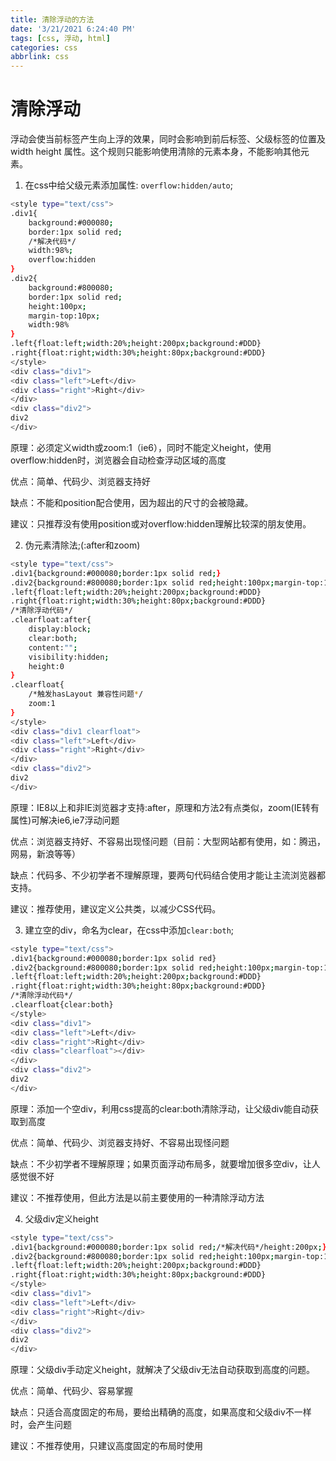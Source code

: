 ```yaml
---
title: 清除浮动的方法
date: '3/21/2021 6:24:40 PM'
tags: [css, 浮动, html]
categories: css
abbrlink: css
---
```


# 清除浮动
浮动会使当前标签产生向上浮的效果，同时会影响到前后标签、父级标签的位置及 width height 属性。这个规则只能影响使用清除的元素本身，不能影响其他元素。

1. 在css中给父级元素添加属性: `overflow:hidden/auto`;
```bash
<style type="text/css"> 
.div1{	
	background:#000080;
	border:1px solid red;
	/*解决代码*/
	width:98%;
	overflow:hidden
} 
.div2{
	background:#800080;
	border:1px solid red;
	height:100px;
	margin-top:10px;
	width:98%
} 
.left{float:left;width:20%;height:200px;background:#DDD} 
.right{float:right;width:30%;height:80px;background:#DDD} 
</style> 
<div class="div1"> 
<div class="left">Left</div> 
<div class="right">Right</div> 
</div> 
<div class="div2"> 
div2 
</div> 
```

原理：必须定义width或zoom:1（ie6），同时不能定义height，使用overflow:hidden时，浏览器会自动检查浮动区域的高度 

优点：简单、代码少、浏览器支持好 

缺点：不能和position配合使用，因为超出的尺寸的会被隐藏。 

建议：只推荐没有使用position或对overflow:hidden理解比较深的朋友使用。 

2. 伪元素清除法;(:after和zoom)
```bash
<style type="text/css"> 
.div1{background:#000080;border:1px solid red;} 
.div2{background:#800080;border:1px solid red;height:100px;margin-top:10px} 
.left{float:left;width:20%;height:200px;background:#DDD} 
.right{float:right;width:30%;height:80px;background:#DDD} 
/*清除浮动代码*/ 
.clearfloat:after{
	display:block;
	clear:both;
	content:"";
	visibility:hidden;
	height:0
} 
.clearfloat{
	/*触发hasLayout 兼容性问题*/
	zoom:1
} 
</style> 
<div class="div1 clearfloat"> 
<div class="left">Left</div> 
<div class="right">Right</div> 
</div> 
<div class="div2"> 
div2 
</div> 
```

原理：IE8以上和非IE浏览器才支持:after，原理和方法2有点类似，zoom(IE转有属性)可解决ie6,ie7浮动问题 

优点：浏览器支持好、不容易出现怪问题（目前：大型网站都有使用，如：腾迅，网易，新浪等等） 

缺点：代码多、不少初学者不理解原理，要两句代码结合使用才能让主流浏览器都支持。 

建议：推荐使用，建议定义公共类，以减少CSS代码。 

3. 建立空的div，命名为clear，在css中添加`clear:both`;
```bash
<style type="text/css"> 
.div1{background:#000080;border:1px solid red} 
.div2{background:#800080;border:1px solid red;height:100px;margin-top:10px} 
.left{float:left;width:20%;height:200px;background:#DDD} 
.right{float:right;width:30%;height:80px;background:#DDD} 
/*清除浮动代码*/ 
.clearfloat{clear:both} 
</style> 
<div class="div1"> 
<div class="left">Left</div> 
<div class="right">Right</div> 
<div class="clearfloat"></div> 
</div> 
<div class="div2"> 
div2 
</div> 
```

原理：添加一个空div，利用css提高的clear:both清除浮动，让父级div能自动获取到高度 

优点：简单、代码少、浏览器支持好、不容易出现怪问题 

缺点：不少初学者不理解原理；如果页面浮动布局多，就要增加很多空div，让人感觉很不好 

建议：不推荐使用，但此方法是以前主要使用的一种清除浮动方法 

4. 父级div定义height
```bash
<style type="text/css"> 
.div1{background:#000080;border:1px solid red;/*解决代码*/height:200px;} 
.div2{background:#800080;border:1px solid red;height:100px;margin-top:10px} 
.left{float:left;width:20%;height:200px;background:#DDD} 
.right{float:right;width:30%;height:80px;background:#DDD} 
</style> 
<div class="div1"> 
<div class="left">Left</div> 
<div class="right">Right</div> 
</div> 
<div class="div2"> 
div2 
</div> 
```

原理：父级div手动定义height，就解决了父级div无法自动获取到高度的问题。 

优点：简单、代码少、容易掌握 

缺点：只适合高度固定的布局，要给出精确的高度，如果高度和父级div不一样时，会产生问题 

建议：不推荐使用，只建议高度固定的布局时使用 
